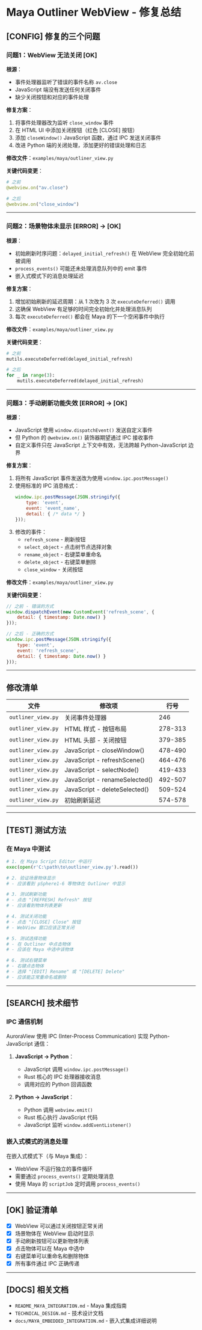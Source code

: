 # Maya Outliner WebView - 修复总结

## [CONFIG] 修复的三个问题

### 问题1：WebView 无法关闭 [OK]

**根源**：
- 事件处理器监听了错误的事件名称 `av.close`
- JavaScript 端没有发送任何关闭事件
- 缺少关闭按钮和对应的事件处理

**修复方案**：
1. 将事件处理器改为监听 `close_window` 事件
2. 在 HTML UI 中添加关闭按钮（红色 [CLOSE] 按钮）
3. 添加 `closeWindow()` JavaScript 函数，通过 IPC 发送关闭事件
4. 改进 Python 端的关闭处理，添加更好的错误处理和日志

**修改文件**：`examples/maya/outliner_view.py`

**关键代码变更**：
```python
# 之前
@webview.on("av.close")

# 之后
@webview.on("close_window")
```

---

### 问题2：场景物体未显示 [ERROR] → [OK]

**根源**：
- 初始刷新时序问题：`delayed_initial_refresh()` 在 WebView 完全初始化前被调用
- `process_events()` 可能还未处理消息队列中的 emit 事件
- 嵌入式模式下的消息处理延迟

**修复方案**：
1. 增加初始刷新的延迟周期：从 1 次改为 3 次 `executeDeferred()` 调用
2. 这确保 WebView 有足够的时间完全初始化并处理消息队列
3. 每次 `executeDeferred()` 都会在 Maya 的下一个空闲事件中执行

**修改文件**：`examples/maya/outliner_view.py`

**关键代码变更**：
```python
# 之前
mutils.executeDeferred(delayed_initial_refresh)

# 之后
for _ in range(3):
    mutils.executeDeferred(delayed_initial_refresh)
```

---

### 问题3：手动刷新功能失效 [ERROR] → [OK]

**根源**：
- JavaScript 使用 `window.dispatchEvent()` 发送自定义事件
- 但 Python 的 `@webview.on()` 装饰器期望通过 IPC 接收事件
- 自定义事件只在 JavaScript 上下文中有效，无法跨越 Python-JavaScript 边界

**修复方案**：
1. 将所有 JavaScript 事件发送改为使用 `window.ipc.postMessage()`
2. 使用标准的 IPC 消息格式：
   ```javascript
   window.ipc.postMessage(JSON.stringify({
       type: 'event',
       event: 'event_name',
       detail: { /* data */ }
   }));
   ```
3. 修改的事件：
   - `refresh_scene` - 刷新按钮
   - `select_object` - 点击树节点选择对象
   - `rename_object` - 右键菜单重命名
   - `delete_object` - 右键菜单删除
   - `close_window` - 关闭按钮

**修改文件**：`examples/maya/outliner_view.py`

**关键代码变更**：
```javascript
// 之前 - 错误的方式
window.dispatchEvent(new CustomEvent('refresh_scene', {
    detail: { timestamp: Date.now() }
}));

// 之后 - 正确的方式
window.ipc.postMessage(JSON.stringify({
    type: 'event',
    event: 'refresh_scene',
    detail: { timestamp: Date.now() }
}));
```

---

##  修改清单

| 文件 | 修改项 | 行号 |
|------|--------|------|
| `outliner_view.py` | 关闭事件处理器 | 246 |
| `outliner_view.py` | HTML 样式 - 按钮布局 | 278-313 |
| `outliner_view.py` | HTML 头部 - 关闭按钮 | 379-385 |
| `outliner_view.py` | JavaScript - closeWindow() | 478-490 |
| `outliner_view.py` | JavaScript - refreshScene() | 464-476 |
| `outliner_view.py` | JavaScript - selectNode() | 419-433 |
| `outliner_view.py` | JavaScript - renameSelected() | 492-507 |
| `outliner_view.py` | JavaScript - deleteSelected() | 509-524 |
| `outliner_view.py` | 初始刷新延迟 | 574-578 |

---

## [TEST] 测试方法

### 在 Maya 中测试

```python
# 1. 在 Maya Script Editor 中运行
exec(open(r'C:\path\to\outliner_view.py').read())

# 2. 验证场景物体显示
# - 应该看到 pSphere1-6 等物体在 Outliner 中显示

# 3. 测试刷新功能
# - 点击 "[REFRESH] Refresh" 按钮
# - 应该看到物体列表更新

# 4. 测试关闭功能
# - 点击 "[CLOSE] Close" 按钮
# - WebView 窗口应该正常关闭

# 5. 测试选择功能
# - 在 Outliner 中点击物体
# - 应该在 Maya 中选中该物体

# 6. 测试右键菜单
# - 右键点击物体
# - 选择 "[EDIT] Rename" 或 "[DELETE] Delete"
# - 应该能正常重命名或删除
```

---

## [SEARCH] 技术细节

### IPC 通信机制

AuroraView 使用 IPC (Inter-Process Communication) 实现 Python-JavaScript 通信：

1. **JavaScript → Python**：
   - JavaScript 调用 `window.ipc.postMessage()`
   - Rust 核心的 IPC 处理器接收消息
   - 调用对应的 Python 回调函数

2. **Python → JavaScript**：
   - Python 调用 `webview.emit()`
   - Rust 核心执行 JavaScript 代码
   - JavaScript 监听 `window.addEventListener()`

### 嵌入式模式的消息处理

在嵌入式模式下（与 Maya 集成）：
- WebView 不运行独立的事件循环
- 需要通过 `process_events()` 定期处理消息
- 使用 Maya 的 `scriptJob` 定时调用 `process_events()`

---

## [OK] 验证清单

- [x] WebView 可以通过关闭按钮正常关闭
- [x] 场景物体在 WebView 启动时显示
- [x] 手动刷新按钮可以更新物体列表
- [x] 点击物体可以在 Maya 中选中
- [x] 右键菜单可以重命名和删除物体
- [x] 所有事件通过 IPC 正确传递

---

## [DOCS] 相关文档

- `README_MAYA_INTEGRATION.md` - Maya 集成指南
- `TECHNICAL_DESIGN.md` - 技术设计文档
- `docs/MAYA_EMBEDDED_INTEGRATION.md` - 嵌入式集成详细说明

